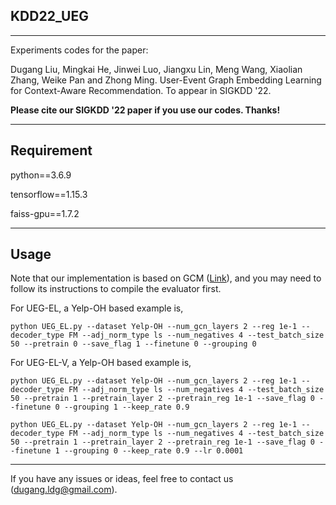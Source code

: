 ## KDD22_UEG

* * *

Experiments codes for the paper:

Dugang Liu, Mingkai He, Jinwei Luo, Jiangxu Lin, Meng Wang, Xiaolian Zhang, Weike Pan and Zhong Ming. User-Event Graph Embedding Learning for Context-Aware Recommendation. To appear in SIGKDD '22.

**Please cite our SIGKDD '22 paper if you use our codes. Thanks!**

* * *

## Requirement
python==3.6.9

tensorflow==1.15.3

faiss-gpu==1.7.2

* * *

## Usage

Note that our implementation is based on GCM ([Link](https://github.com/wujcan/GCM)), and you may need to follow its instructions to compile the evaluator first.

For UEG-EL, a Yelp-OH based example is,

`python UEG_EL.py --dataset Yelp-OH --num_gcn_layers 2 --reg 1e-1 --decoder_type FM --adj_norm_type ls --num_negatives 4 --test_batch_size 50 --pretrain 0 --save_flag 1 --finetune 0 --grouping 0`

For UEG-EL-V, a Yelp-OH based example is,

`python UEG_EL.py --dataset Yelp-OH --num_gcn_layers 2 --reg 1e-1 --decoder_type FM --adj_norm_type ls --num_negatives 4 --test_batch_size 50 --pretrain 1 --pretrain_layer 2 --pretrain_reg 1e-1 --save_flag 0 --finetune 0 --grouping 1 --keep_rate 0.9`

`python UEG_EL.py --dataset Yelp-OH --num_gcn_layers 2 --reg 1e-1 --decoder_type FM --adj_norm_type ls --num_negatives 4 --test_batch_size 50 --pretrain 1 --pretrain_layer 2 --pretrain_reg 1e-1 --save_flag 0 --finetune 1 --grouping 0 --keep_rate 0.9 --lr 0.0001`

* * *

If you have any issues or ideas, feel free to contact us ([dugang.ldg@gmail.com](mailto:dugang.ldg@gmail.com)).
